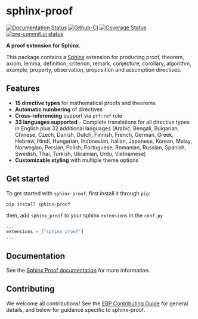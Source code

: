 # sphinx-proof

[![Documentation Status][rtd-badge]][rtd-link]
[![Github-CI][github-ci]][github-link]
[![Coverage Status][codecov-badge]][codecov-link]
[![pre-commit.ci status](https://results.pre-commit.ci/badge/github/executablebooks/sphinx-proof/main.svg)](https://results.pre-commit.ci/latest/github/executablebooks/sphinx-proof/main)


**A proof extension for Sphinx**.

This package contains a [Sphinx](http://www.sphinx-doc.org/) extension
for producing proof, theorem, axiom, lemma, definition, criterion, remark, conjecture,
corollary, algorithm, example, property, observation, proposition and assumption directives.

## Features

- **15 directive types** for mathematical proofs and theorems
- **Automatic numbering** of directives
- **Cross-referencing** support via `prf:ref` role
- **33 languages supported** - Complete translations for all directive types in English plus 32 additional languages (Arabic, Bengali, Bulgarian, Chinese, Czech, Danish, Dutch, Finnish, French, German, Greek, Hebrew, Hindi, Hungarian, Indonesian, Italian, Japanese, Korean, Malay, Norwegian, Persian, Polish, Portuguese, Romanian, Russian, Spanish, Swedish, Thai, Turkish, Ukrainian, Urdu, Vietnamese)
- **Customizable styling** with multiple theme options


## Get started

To get started with `sphinx-proof`, first install it through `pip`:

```
pip install sphinx-proof
```

then, add `sphinx_proof` to your sphinx `extensions` in the `conf.py`

```python
...
extensions = ["sphinx_proof"]
...
```


## Documentation

See the [Sphinx Proof documentation](https://sphinx-proof.readthedocs.io/en/latest/) for more information.


## Contributing

We welcome all contributions! See the [EBP Contributing Guide](https://executablebooks.org/en/latest/contributing.html) for general details, and below for guidance specific to sphinx-proof.


[rtd-badge]: https://readthedocs.org/projects/sphinx-proof/badge/?version=latest
[rtd-link]: https://sphinx-proof.readthedocs.io/en/latest/?badge=latest
[github-ci]: https://github.com/executablebooks/sphinx-proof/workflows/ci.yml/badge.svg?branch=main
[github-link]: https://github.com/executablebooks/sphinx-proof
[codecov-badge]: https://codecov.io/gh/executablebooks/sphinx-proof/branch/main/graph/badge.svg
[codecov-link]: https://codecov.io/gh/executablebooks/sphinx-proof
